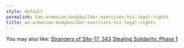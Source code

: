 ```yaml
---
style: default
permalink: Xan-armenian-bodybuilder-exercises-his-legal-rights
title: an-armenian-bodybuilder-exercises-his-legal-rights
---
```

You may also like:
[Strangers of Site-17: 343](http://scp-wiki.net/strangers-of-site-17-part-two)
[Stealing Solidarity: Phase 1](http://scp-wiki.net/stealingsolidarityphase1)